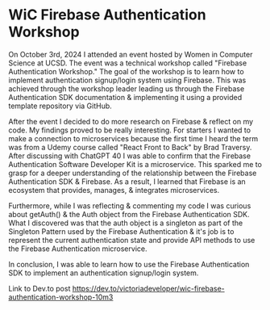 # WiC Firebase Authentication Workshop

On October 3rd, 2024 I attended an event hosted by Women in Computer Science at UCSD. The event was a technical workshop called "Firebase Authentication Workshop." The goal of the workshop is to learn how to implement authentication signup/login system using Firebase. This was achieved through the workshop leader leading us through the Firebase Authentication SDK documentation & implementing it using a provided template repository via GitHub.

After the event I decided to do more research on Firebase & reflect on my code. My findings proved to be really interesting. For starters I wanted to make a connection to microservices because the first time I heard the term was from a Udemy course called "React Front to Back" by Brad Traversy. After discussing with ChatGPT 40 I was able to confirm that the Firebase Authentication Software Developer Kit is a microservice. This sparked me to grasp for a deeper understanding of the relationship between the Firebase Authentication SDK & Firebase. As a result, I learned that Firebase is an ecosystem that provides, manages, & integrates microservices.

Furthermore, while I was reflecting & commenting my code I was curious about getAuth() & the Auth object from the Firebase Authentication SDK. What I discovered was that the auth object is a singleton as part of the Singleton Pattern used by the Firebase Authentication & it's job is to represent the current authentication state and provide API methods to use the Firebase Authentication microservice.

In conclusion, I was able to learn how to use the Firebase Authentication SDK to implement an authentication signup/login system.

Link to Dev.to post https://dev.to/victoriadeveloper/wic-firebase-authentication-workshop-10m3

